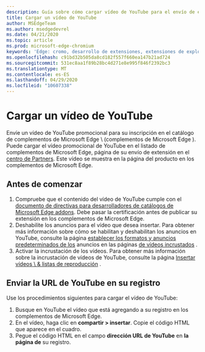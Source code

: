```yaml
---
description: Guía sobre cómo cargar vídeo de YouTube para el envío de extensiones.
title: Cargar un vídeo de YouTube
author: MSEdgeTeam
ms.author: msedgedevrel
ms.date: 04/21/2020
ms.topic: article
ms.prod: microsoft-edge-chromium
keywords: 'Edge: cromo, desarrollo de extensiones, extensiones de explorador, complementos, centro de Partners, desarrollador'
ms.openlocfilehash: c91bd32b505da8cd182f557f660ea147b21ad724
ms.sourcegitcommit: 531ec8aa1f89b28bc4d271e8e995f846f2392bc3
ms.translationtype: MT
ms.contentlocale: es-ES
ms.lasthandoff: 04/29/2020
ms.locfileid: "10607338"
---
```

# Cargar un vídeo de YouTube  

Envíe un vídeo de YouTube promocional para su inscripción en el catálogo de complementos de Microsoft Edge \ (complementos de Microsoft Edge \).  Puede cargar el vídeo promocional de YouTube en el listado de complementos de Microsoft Edge, página de su envío de extensión en el [centro de Partners][MicrosoftPartnerCenter].  Este vídeo se muestra en la página del producto en los complementos de Microsoft Edge.  

## Antes de comenzar  

1.  Compruebe que el contenido del vídeo de YouTube cumple con el [documento de directivas para desarrolladores de catálogos de Microsoft Edge addons][MicrosoftEdgeAddonsCatalogDeveloperPolicies].  Debe pasar la certificación antes de publicar su extensión en los complementos de Microsoft Edge.  
1.  Deshabilite los anuncios para el vídeo que desea insertar.  Para obtener más información sobre cómo se habilitan y deshabilitan los anuncios en YouTube, consulte la página [establecer los formatos y anuncios predeterminados de los][GoogleYoutubeAnswer2531367Topic7072227] anuncios en las páginas [de vídeos incrustados][GoogleYoutubeAnswer132596] .  
1.  Activar la incrustación de los vídeos.  Para obtener más información sobre la incrustación de vídeos de YouTube, consulte la página [Insertar vídeos \ & listas de reproducción][GoogleYoutubeAnswer171780] .  

## Enviar la URL de YouTube en su registro  

Use los procedimientos siguientes para cargar el vídeo de YouTube:  

1.  Busque en YouTube el vídeo que está agregando a su registro en los complementos de Microsoft Edge.  
1.  En el vídeo, haga clic en **compartir > insertar**.  Copie el código HTML que aparece en el cuadro.  
1.  Pegue el código HTML en el campo **dirección URL de YouTube** en **la página de** su registro.  

<!-- image links -->  

<!-- links -->  

[MicrosoftEdgeAddonsCatalogDeveloperPolicies]: ../store-policies/developer-policies.md "Directivas para desarrolladores de catálogos de Microsoft Edge addons | Microsoft docs"  

[GoogleYoutubeAnswer2531367Topic7072227]: https://support.google.com/youtube/answer/2531367?ref_topic=7072227 "Establecer los formatos de anuncio predeterminados para la ayuda de YouTube"  
[GoogleYoutubeAnswer132596]: https://support.google.com/youtube/answer/132596 "Anuncios en vídeos insertados: ayuda de YouTube"  
[GoogleYoutubeAnswer171780]: https://support.google.com/youtube/answer/171780 "Insertar vídeos \ & listas de reproducción-ayuda de YouTube"  

[MicrosoftPartnerCenter]: https://partner.microsoft.com/dashboard/microsoftedge/public/login?ref=dd "Centro de socios"  
